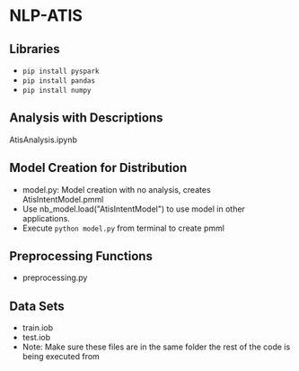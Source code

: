# NLP-ATIS

## Libraries

* `pip install pyspark`
* `pip install pandas`
* `pip install numpy`

## Analysis with Descriptions

AtisAnalysis.ipynb

## Model Creation for Distribution

- model.py: Model creation with no analysis, creates AtisIntentModel.pmml
- Use nb_model.load("AtisIntentModel") to use model in other applications.
- Execute `python model.py` from terminal to create pmml

## Preprocessing Functions

- preprocessing.py

## Data Sets

- train.iob
- test.iob
- Note: Make sure these files are in the same folder the rest of the code is being executed from
